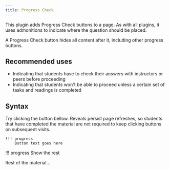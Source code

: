 ```yaml
---
title: Progress Check
---
```


This plugin adds Progress Check buttons to a page. As with all plugins, it uses admonitions to indicate where the question should be placed. 

A Progress Check button hides all content after it, including other progress buttons.

## Recommended uses

* Indicating that students have to check their answers with instructors or peers before proceeding
* Indicating that students won't be able to proceed unless a certain set of tasks and readings is completed

## Syntax

Try clicking the button bellow. Reveals persist page refreshes, so students that have completed the material are not required to keep clicking buttons on subsequent visits.

```
!!! progress
    Button text goes here
```

!!! progress
    Show the rest

Rest of the material...
